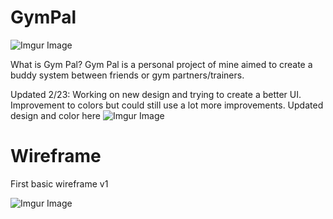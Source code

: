 # GymPal
![Imgur Image](https://imgur.com/zKul8Vd.jpg)

What is Gym Pal?
Gym Pal is a personal project of mine aimed to create a buddy system between friends or gym partners/trainers.


Updated 2/23:
Working on new design and trying to create a better UI.
Improvement to colors but could still use a lot more improvements.
Updated design and color here
![Imgur Image](https://i.imgur.com/tvrmb1U.png?1)



# Wireframe

First basic wireframe v1

![Imgur Image](https://i.imgur.com/kM4S9UA.png)
